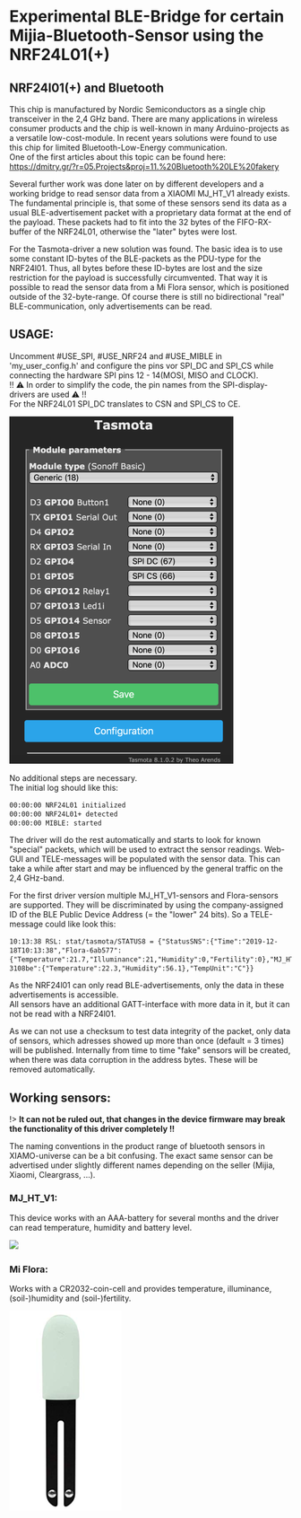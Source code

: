 # Experimental BLE-Bridge for certain Mijia-Bluetooth-Sensor using the NRF24L01(+)

## NRF24l01(+) and Bluetooth
  
This chip is manufactured by Nordic Semiconductors as a single chip transceiver in the 2,4 GHz band. There are many applications in wireless consumer products and the chip is well-known in many Arduino-projects as a versatile low-cost-module.
In recent years solutions were found to use this chip for limited Bluetooth-Low-Energy communication.  
One of the first articles about this topic can be found here:  
https://dmitry.gr/?r=05.Projects&proj=11.%20Bluetooth%20LE%20fakery  
  
Several further work was done later on by different developers and a working bridge to read sensor data from a XIAOMI MJ_HT_V1 already exists.
The fundamental principle is, that some of these sensors send its data as a usual BLE-advertisement packet with a proprietary data format at the end of the payload. These packets had to fit into the 32 bytes of the FIFO-RX-buffer of the NRF24L01, otherwise the "later" bytes were lost.  

For the Tasmota-driver a new solution was found. 
The basic idea is to use some constant ID-bytes of the BLE-packets as the PDU-type for the NRF24l01. 
Thus, all bytes before these ID-bytes are lost and the size restriction for the payload is successfully circumvented. 
That way it is possible to read the sensor data from a Mi Flora sensor, which is positioned outside of the 32-byte-range.
Of course there is still no bidirectional "real" BLE-communication, only advertisements can be read.

## USAGE:
Uncomment #USE_SPI, #USE_NRF24 and #USE_MIBLE in 'my_user_config.h' and configure the pins vor SPI_DC and SPI_CS while connecting the hardware SPI pins 12 - 14(MOSI, MISO and CLOCK).  
!! ⚠️ In order to simplify the code, the pin names from the SPI-display-drivers are used ⚠️ !!   
For the NRF24L01 SPI_DC translates to CSN and SPI_CS to CE.  
   
   
  <img src="https://github.com/tasmota/docs/blob/master/_media/peripherals/nrf24_config.png?raw=true" style="width:400px"></img>  
   
   
No additional steps are necessary.  
The initial log should like this:  
  
```  
00:00:00 NRF24L01 initialized  
00:00:00 NRF24L01+ detected  
00:00:00 MIBLE: started  
```  
  
The driver will do the rest automatically and starts to look for known "special" packets, which will be used to extract the sensor readings.
Web-GUI and TELE-messages will be populated with the sensor data.  This can take a while after start and may be influenced by the general traffic on the 2,4 GHz-band.  

For the first driver versíon multiple MJ_HT_V1-sensors and Flora-sensors are supported. They will be discriminated by using the company-assigned ID of the BLE Public Device Address (= the "lower" 24 bits). So a TELE-message could like look this:  
  
```
10:13:38 RSL: stat/tasmota/STATUS8 = {"StatusSNS":{"Time":"2019-12-18T10:13:38","Flora-6ab577":{"Temperature":21.7,"Illuminance":21,"Humidity":0,"Fertility":0},"MJ_HT_V1-3108be":{"Temperature":22.3,"Humidity":56.1},"TempUnit":"C"}}
```
  
As the NRF24l01 can only read BLE-advertisements, only the data in these advertisements is accessible.  
All sensors have an additional GATT-interface with more data in it, but it can not be read with a NRF24l01. 
  
As we can not use a checksum to test data integrity of the packet, only data of sensors, which adresses showed up more than once (default = 3 times) will be published. 
Internally from time to time "fake" sensors will be created, when there was data corruption in the address bytes.  These will be removed automatically.  
  
## Working sensors:

!> **It can not be ruled out, that changes in the device firmware may break the functionality of this driver completely !!**  

The naming conventions in the product range of bluetooth sensors in XIAMO-universe can be a bit confusing. The exact same sensor can be advertised under slightly different names depending on the seller (Mijia, Xiaomi, Cleargrass, ...).
  
### MJ_HT_V1:  
This device works with an AAA-battery for several months and the driver can read temperature, humidity and battery level.  
  
<img src="https://github.com/tasmota/docs/blob/master/_media/peripherals/mj_ht_v1.png?raw=true" style="width:200px"></img>
  
  
### Mi Flora:  
Works with a CR2032-coin-cell and provides temperature, illuminance, (soil-)humidity and (soil-)fertility.  
  
<img src="https://github.com/tasmota/docs/blob/master/_media/peripherals/miflora.png?raw=true" style="width:200px"></img>  
  
  

